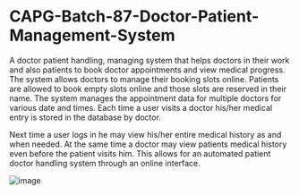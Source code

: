 # CAPG-Batch-87-Doctor-Patient-Management-System

A doctor patient handling, managing system that helps doctors in their work and also patients to book doctor appointments and view medical progress. The system allows doctors to manage their booking slots online. Patients are allowed to book empty slots online and those slots are reserved in their name. The system manages the appointment data for multiple doctors for various date and times. Each time a user visits a doctor his/her medical entry is stored in the database by doctor.

Next time a user logs in he may view his/her entire medical history as and when needed. At the same time a doctor may view patients medical history even before the patient visits him. This allows for an automated patient doctor handling system through an online interface.


![image](https://user-images.githubusercontent.com/60824597/198195996-87b7edfc-0fe3-4c21-9431-330de478cc46.png)
